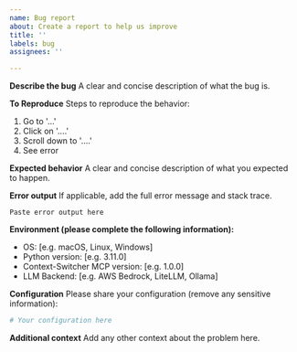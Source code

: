 ```yaml
---
name: Bug report
about: Create a report to help us improve
title: ''
labels: bug
assignees: ''

---
```


**Describe the bug**
A clear and concise description of what the bug is.

**To Reproduce**
Steps to reproduce the behavior:
1. Go to '...'
2. Click on '....'
3. Scroll down to '....'
4. See error

**Expected behavior**
A clear and concise description of what you expected to happen.

**Error output**
If applicable, add the full error message and stack trace.

```
Paste error output here
```

**Environment (please complete the following information):**
- OS: [e.g. macOS, Linux, Windows]
- Python version: [e.g. 3.11.0]
- Context-Switcher MCP version: [e.g. 1.0.0]
- LLM Backend: [e.g. AWS Bedrock, LiteLLM, Ollama]

**Configuration**
Please share your configuration (remove any sensitive information):

```python
# Your configuration here
```

**Additional context**
Add any other context about the problem here.
